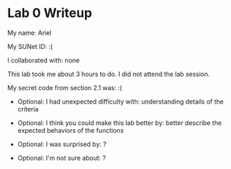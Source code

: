 Lab 0 Writeup
=============

My name: Ariel

My SUNet ID: :(

I collaborated with: none

This lab took me about 3 hours to do. I did not attend the lab session.

My secret code from section 2.1 was: :(

- Optional: I had unexpected difficulty with: understanding details of the criteria

- Optional: I think you could make this lab better by: better describe the expected behaviors of the functions

- Optional: I was surprised by: ?

- Optional: I'm not sure about: ?
